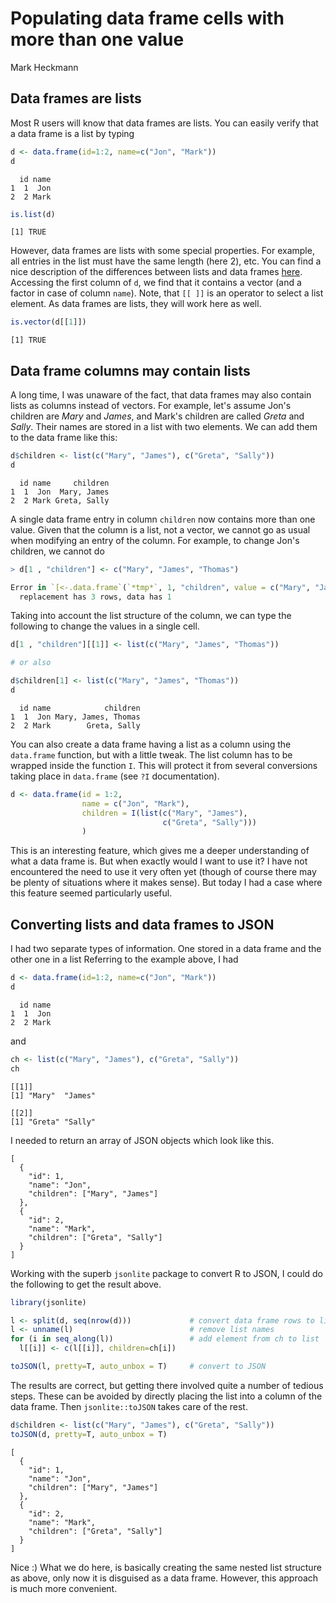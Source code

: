 # Populating data frame cells with more than one value
Mark Heckmann  




## Data frames are lists

Most R users will know that data frames are lists. You can easily verify that a data frame is a list by typing


```r
d <- data.frame(id=1:2, name=c("Jon", "Mark"))
d
```

```
  id name
1  1  Jon
2  2 Mark
```

```r
is.list(d)
```

```
[1] TRUE
```

However, data frames are lists with some special properties. For example, all entries in the list must have the same length (here 2), etc. You can find a nice description of the differences between lists and data frames [here](http://stackoverflow.com/questions/15901224/what-is-difference-between-dataframe-and-list-in-r). Accessing the first column of `d`, we find that it contains a vector (and a factor in case of column `name`). Note, that `[[ ]]` is an operator to select a list element. As data frames are lists, they will work here as well.


```r
is.vector(d[[1]])
```

```
[1] TRUE
```


## Data frame columns may contain lists

A long time, I was unaware of the fact, that data frames may also contain lists as columns instead of vectors. For example, let's assume Jon's children are *Mary* and *James*, and Mark's children are called *Greta* and *Sally*. Their names are stored in a list with two elements. We can add them to the data frame like this:


```r
d$children <- list(c("Mary", "James"), c("Greta", "Sally"))
d
```

```
  id name     children
1  1  Jon  Mary, James
2  2 Mark Greta, Sally
```

A single data frame entry in column `children` now contains more than one value. Given that the column is a list, not a vector,  we cannot go as usual when modifying an entry of the column. For example, to change Jon's children, we cannot do


```r
> d[1 , "children"] <- c("Mary", "James", "Thomas")

Error in `[<-.data.frame`(`*tmp*`, 1, "children", value = c("Mary", "James",  : 
  replacement has 3 rows, data has 1
```

Taking into account the list structure of the column, we can type the following to change the values in a single cell.


```r
d[1 , "children"][[1]] <- list(c("Mary", "James", "Thomas"))

# or also

d$children[1] <- list(c("Mary", "James", "Thomas"))
d
```

```
  id name            children
1  1  Jon Mary, James, Thomas
2  2 Mark        Greta, Sally
```

You can also create a data frame having a list as a column using the `data.frame` function, but with a little tweak. The list column has to be wrapped inside the function `I`. This will protect it from several conversions taking place in `data.frame` (see `?I` documentation).


```r
d <- data.frame(id = 1:2, 
                name = c("Jon", "Mark"),
                children = I(list(c("Mary", "James"), 
                                  c("Greta", "Sally")))
                )
```

This is an interesting feature, which gives me a deeper understanding of what a data frame is. But when exactly would I want to use it? I have not encountered the need to use it very often yet (though of course there may be plenty of situations where it makes sense). But today I had a case where this feature seemed particularly useful.


## Converting lists and data frames to JSON

I had two separate types of information. One stored in a data frame and the other one in a list Referring to the example above, I had


```r
d <- data.frame(id=1:2, name=c("Jon", "Mark"))
d
```

```
  id name
1  1  Jon
2  2 Mark
```

and 


```r
ch <- list(c("Mary", "James"), c("Greta", "Sally"))
ch
```

```
[[1]]
[1] "Mary"  "James"

[[2]]
[1] "Greta" "Sally"
```

I needed to return an array of JSON objects which look like this.

```
[
  {
    "id": 1,
    "name": "Jon",
    "children": ["Mary", "James"]
  },
  {
    "id": 2,
    "name": "Mark",
    "children": ["Greta", "Sally"]
  }
] 
```

Working with the superb `jsonlite` package to convert R to JSON, I could do the following to get the result above.


```r
library(jsonlite)

l <- split(d, seq(nrow(d)))             # convert data frame rows to list
l <- unname(l)                          # remove list names
for (i in seq_along(l))                 # add element from ch to list
  l[[i]] <- c(l[[i]], children=ch[i])

toJSON(l, pretty=T, auto_unbox = T)     # convert to JSON
```

The results are correct, but getting there involved quite a number of tedious steps. These can be avoided by directly placing the list into a column of the data frame. Then `jsonlite::toJSON` takes care of the rest.


```r
d$children <- list(c("Mary", "James"), c("Greta", "Sally"))
toJSON(d, pretty=T, auto_unbox = T)
```

```
[
  {
    "id": 1,
    "name": "Jon",
    "children": ["Mary", "James"]
  },
  {
    "id": 2,
    "name": "Mark",
    "children": ["Greta", "Sally"]
  }
] 
```

Nice :) What we do here, is basically creating the same nested list structure as above, only now it is disguised as a data frame. However, this approach is much more convenient.



